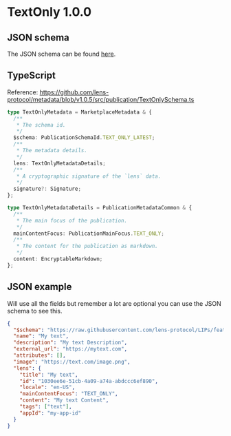 # TextOnly 1.0.0

## JSON schema

The JSON schema can be found [here](https://github.com/lens-protocol/metadata/blob/v1.0.5/jsonschemas/publications/text-only/3.0.0.json).

## TypeScript

Reference: https://github.com/lens-protocol/metadata/blob/v1.0.5/src/publication/TextOnlySchema.ts

```ts
type TextOnlyMetadata = MarketplaceMetadata & {
  /**
   * The schema id.
   */
  $schema: PublicationSchemaId.TEXT_ONLY_LATEST;
  /**
   * The metadata details.
   */
  lens: TextOnlyMetadataDetails;
  /**
   * A cryptographic signature of the `lens` data.
   */
  signature?: Signature;
};

type TextOnlyMetadataDetails = PublicationMetadataCommon & {
  /**
   * The main focus of the publication.
   */
  mainContentFocus: PublicationMainFocus.TEXT_ONLY;
  /**
   * The content for the publication as markdown.
   */
  content: EncryptableMarkdown;
};
```

## JSON example

Will use all the fields but remember a lot are optional you can use the JSON schema to see this.

```json
{
  "$schema": "https://raw.githubusercontent.com/lens-protocol/LIPs/feat/metadata-standards/lens-metadata-standards/publication/text-only/1.0.0/schema.json",
  "name": "My text",
  "description": "My text Description",
  "external_url": "https://mytext.com",
  "attributes": [],
  "image": "https://text.com/image.png",
  "lens": {
    "title": "My text",
    "id": "1030ee6e-51cb-4a09-a74a-abdccc6ef890",
    "locale": "en-US",
    "mainContentFocus": "TEXT_ONLY",
    "content": "My text Content",
    "tags": ["text"],
    "appId": "my-app-id"
  }
}
```
